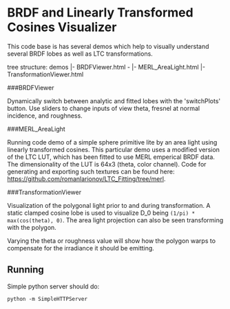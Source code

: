 
BRDF and Linearly Transformed Cosines Visualizer
================================================

This code base is has several demos which help to visually understand several BRDF lobes as well as LTC transformations.

tree structure:
demos
|- BRDFViewer.html - 
|- MERL_AreaLight.html
|- TransformationViewer.html

###BRDFViewer

Dynamically switch between analytic and fitted lobes with the 'switchPlots' button. Use sliders to change inputs of view theta, fresnel at normal incidence, and roughness.

###MERL_AreaLight

Running code demo of a simple sphere primitive lite by an area light using linearly transformed cosines. This particular demo uses a modified version of the LTC LUT, which has been fitted to use MERL emperical BRDF data. The dimensionality of the LUT is 64x3 (theta, color channel). Code for generating and exporting such textures can be found here: https://github.com/romanlarionov/LTC_Fitting/tree/merl.

###TransformationViewer

Visualization of the polygonal light prior to and during transformation. A static clamped cosine lobe is used to visualize D_0 being `(1/pi) * max(cos(theta), 0)`. The area light projection can also be seen transforming with the polygon. 

Varying the theta or roughness value will show how the polygon warps to compensate for the irradiance it should be emitting.

## Running

Simple python server should do:
```
python -m SimpleHTTPServer
```